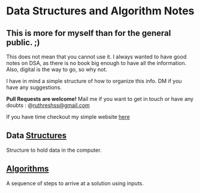 # Data Structures and Algorithm Notes

## This is more for myself than for the general public. ;)
This does not mean that you cannot use it.
I always wanted to have good notes on DSA, as there is no book big enough to have all the information.
Also, digital is the way to go, so why not.

I have in mind a simple structure of how to organize this info. DM if you have any suggestions.

**Pull Requests are welcome!**
Mail me if you want to get in touch or have any doubts : @ruthreshss@gmail.com

If you have time checkout my simple website [here](http://ruthresh.in)

## Data [Structures](https://github.com/ruthresh1/dsaNotes/tree/dsaNotes-1/dataStructures)
Structure to hold data in the computer. 

## [Algorithms](https://github.com/ruthresh1/dsaNotes/tree/dsaNotes-1/algorithms)
A sequence of steps to arrive at a solution using inputs. 